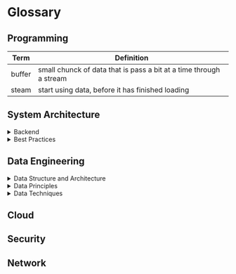# Glossary

## Programming

|  Term  | Definition                                                         |
| :----: | ------------------------------------------------------------------ |
| buffer | small chunck of data that is pass a bit at a time through a stream |
| steam  | start using data, before it has finished loading                   |

## System Architecture

<details>
<summary>Backend</summary>

|                Term                 | Definition                                                                                                                                                                                                                                                                                                |
| :---------------------------------: | --------------------------------------------------------------------------------------------------------------------------------------------------------------------------------------------------------------------------------------------------------------------------------------------------------- |
|              Container              | Application-centric method to deliver high-performing, scalable applications on any infrastructure of your choice. Containers are best suited to deliver microservices by providing portable, isolated virtual environments for applications to run without interference from other running applications. |
|          Container Images           | bundles the application along with its runtime, libraries, and dependencies, and it represents the source of a container deployed to offer an isolated executable environment for the application.                                                                                                        |
| Controller / container orchestrator | tools which group systems together to form clusters where containers' deployment and management is automated at scale                                                                                                                                                                                     |
|            Microservices            | lightweight applications written in various modern programming languages, with specific dependencies, libraries and environmental requirements. To ensure that an application has everything it needs to run successfully it is packaged together with its dependencies.                                  |
|               server                | simple computer that catches incoming request.                                                                                                                                                                                                                                                            |

</details>

<details>
<summary>Best Practices</summary>

|      Term       | Definition                                                                          |
| :-------------: | ----------------------------------------------------------------------------------- |
|   Reliability   | fault-tolerance, availability, and security.                                        |
|   Scalability   | ability to allow for a solution’s easy growth and concurrent development.           |
|   Testability   | clean, readable code that is continuously deployed after passing automated testing. |
| Maintainability | flexibility, enabling updates with minimum effort.                                  |

</details>

## Data Engineering

<details>
<summary>Data Structure and Architecture</summary>
<br>

|      Term      | Definition                                                                                                                         |
| :------------: | :--------------------------------------------------------------------------------------------------------------------------------- |
|  Data Catalog  | organized detailed metadata inventory of all data assets in an organization.                                                       |
|  Data Center   | a large group of networked computer servers and hardware to store application and data                                             |
|   Data Frame   | a data structure that organizes data into a 2-dimensional table of rows and columns                                                |
|   Data Lake    | centralized repository that allows you to store all your structured and unstructured data at any scale                             |
|   Data Mesh    | decentralized data architecture.                                                                                                   |
| Data Warehouse | central repository of information that can be analyzed to make more informed decisions. It contains collection of data structures. |
|    Dataset     | structured collection of individual but related items that can be accessed and processed as individually or as a unit.             |
|   Dummy Data   | mock data that has the same content and layout as real data in a testing environment.                                              |
|     Schema     | database blueprint determines what can be exist in the schema (properties and type).                                               |

</details>

<details>
<summary>Data Principles</summary>
<br>

|       Term        | Definition                                                                                                                                                                                                                                                                                                                                                                                                                                                                                                                                                                                                                                                                                                                                                                                                                                                                                                                                                                |
| :---------------: | :------------------------------------------------------------------------------------------------------------------------------------------------------------------------------------------------------------------------------------------------------------------------------------------------------------------------------------------------------------------------------------------------------------------------------------------------------------------------------------------------------------------------------------------------------------------------------------------------------------------------------------------------------------------------------------------------------------------------------------------------------------------------------------------------------------------------------------------------------------------------------------------------------------------------------------------------------------------------ |
| ACID transactions | Ensure database transactions are processed reliably. <li> **Atomicity**: commits a finish operation or rolls back to prior state if operation fails. This is important as in the case of an unwanted event (crash, power outage, mid-stream interuption), we can be sure of the state of the database. </li> <li>**Consistency**: changes made within a transaction are consistent with database constraints. This includes all rules, constraints, and triggers. If the data gets into an illegal state, the whole transaction fails. </li> <li>**Isolation**: all transactions run in an isolated environment. That enables running transactions concurrently because transactions don’t interfere with each other. </li> <li>**Durability**: once the transaction completes and changes are written to the database, they are persisted. This ensures that data within the system will persist even in the case of system failures like crashes or power outages.</li> |
| BASE transactions | -                                                                                                                                                                                                                                                                                                                                                                                                                                                                                                                                                                                                                                                                                                                                                                                                                                                                                                                                                                         |
|        ELT        | Extract, Load, Transform                                                                                                                                                                                                                                                                                                                                                                                                                                                                                                                                                                                                                                                                                                                                                                                                                                                                                                                                                  |
|        ETL        | Extract, Transform, Load                                                                                                                                                                                                                                                                                                                                                                                                                                                                                                                                                                                                                                                                                                                                                                                                                                                                                                                                                  |
|    Replication    | process of storing your data in more than one location to improve data availability, reliability, redundancy, and accessibility.                                                                                                                                                                                                                                                                                                                                                                                                                                                                                                                                                                                                                                                                                                                                                                                                                                          |

</details>

<details>
<summary>Data Techniques</summary>
<br>

|      Term      | Definition                                                                                                                                                                                                                                                 |
| :------------: | :--------------------------------------------------------------------------------------------------------------------------------------------------------------------------------------------------------------------------------------------------------- |
|   Clustering   | split data into several subsets. Each of these clusters consists of data objects with high inter-similarity and low intra-similarity                                                                                                                       |
|   Extraction   | the process of collecting or retrieving data from a variety of sources for further data processing, storage or analysis elsewhere.                                                                                                                         |
|   Ingestion    | the process of transporting data from multiple sources into a centralized database, usually a data warehouse, where it can then be accessed and analyzed. This can be done in either a real-time stream or in batches.                                     |
|    Modeling    | process of organizing and mapping data using simplified diagrams, symbols, and text to represent data associations and flow                                                                                                                                |
|    Masking     | data security technique in which a dataset is copied but with sensitive data obfuscated.                                                                                                                                                                   |
|   Migration    | process of transferring internal data between different types of file formats, databases, or storage systems.                                                                                                                                              |
| Normalization  | set of formal rules to develop standardized, organized data, and eliminates data anomalies that cause difficulty for analysis. The clean data can then be easily grouped, understood, and interpreted. Without normalization, valuable data will go unused |
| Orchestration  | process of gathering, combining, and organizing data to make it available for data analysis tools.                                                                                                                                                         |
|    Pipeline    | series of steps required to move data from one system (source) to another (destination).                                                                                                                                                                   |
| Transformation | the process of converting the format, structure, or values of data to another, typically from the format of a source system into the required format of a destination system.                                                                              |

</details>

## Cloud

## Security

## Network
